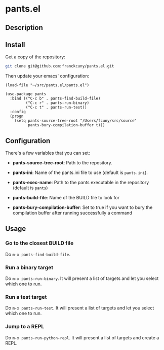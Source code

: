 # pants.el

## Description

## Install

Get a copy of the repository:

```sh
git clone git@github.com:franckcuny/pants.el.git
```

Then update your emacs' configuration:

```elisp
(load-file "~/src/pants.el/pants.el")

(use-package pants
  :bind (("C-c b" . pants-find-build-file)
         ("C-c r" . pants-run-binary)
         ("C-c t" . pants-run-test))
  :config
  (progn
    (setq pants-source-tree-root "/Users/fcuny/src/source"
          pants-bury-compilation-buffer t)))
```

## Configuration

There's a few variables that you can set:

* **pants-source-tree-root**: Path to the repository.

* **pants-ini**: Name of the  pants.ini file to use (default is `pants.ini`).

* **pants-exec-name**: Path to the pants executable in the repository (default is `pants`)

* **pants-build-file**: Name of the BUILD file to look for

* **pants-bury-compilation-buffer**: Set to true if you want to bury the compilation buffer after running successfully a command

## Usage

### Go to the closest BUILD file

Do `m-x pants-find-build-file`.

### Run a binary target

Do `m-x pants-run-binary`. It will present a list of targets and let you select which one to run.

### Run a test target

Do `m-x pants-run-test`. It will present a list of targets and let you select which one to run.

### Jump to a REPL

Do `m-x pants-run-python-repl`. It will present a list of targets and create a REPL.
